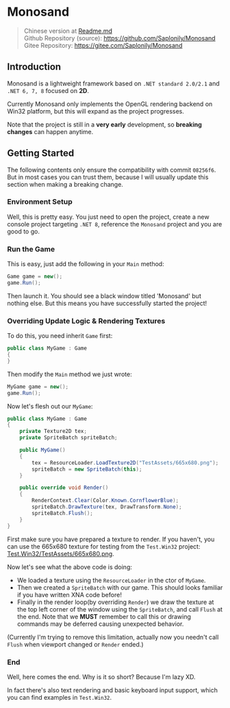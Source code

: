 # Monosand

> Chinese version at [Readme.md](./Readme.md)  
> Github Repository (source): https://github.com/Saplonily/Monosand  
> Gitee Repository: https://gitee.com/Saplonily/Monosand

## Introduction
Monosand is a lightweight framework based on `.NET standard 2.0/2.1` and `.NET 6, 7, 8` focused on **2D**.  

Currently Monosand only implements the OpenGL rendering backend on Win32 platform, but this will expand as the project progresses.  

Note that the project is still in a **very early** development, so **breaking changes** can happen anytime.  

## Getting Started

The following contents only ensure the compatibility with commit `08256f6`. But in most cases you can trust them, because I will usually update this section when making a breaking change.  

### Environment Setup

Well, this is pretty easy. You just need to open the project, create a new console project targeting `.NET 8`, reference the `Monosand` project and you are good to go.  

### Run the Game

This is easy, just add the following in your `Main` method:

```cs
Game game = new();
game.Run();
```

Then launch it. You should see a black window titled 'Monosand' but nothing else. But this means you have successfully started the project!

### Overriding Update Logic & Rendering Textures

To do this, you need inherit `Game` first:

```cs 
public class MyGame : Game
{
}
```

Then modify the `Main` method we just wrote:

```cs
MyGame game = new(); 
game.Run();
```

Now let's flesh out our `MyGame`:

```cs
public class MyGame : Game
{
    private Texture2D tex;
    private SpriteBatch spriteBatch;

    public MyGame()
    {
        tex = ResourceLoader.LoadTexture2D("TestAssets/665x680.png");
        spriteBatch = new SpriteBatch(this);
    }

    public override void Render()
    {
        RenderContext.Clear(Color.Known.CornflowerBlue);
        spriteBatch.DrawTexture(tex, DrawTransform.None);
        spriteBatch.Flush();
    }
}
```

First make sure you have prepared a texture to render. If you haven't, you can use the 665x680 texture for testing from the `Test.Win32` project: [Test.Win32/TestAssets/665x680.png](./Test.Win32/TestAssets/665x680.png).  

Now let's see what the above code is doing:

- We loaded a texture using the `ResourceLoader` in the ctor of `MyGame`.
- Then we created a `SpriteBatch` with our game. This should looks familiar if you have written XNA code before!
- Finally in the render loop(by overriding `Render`) we draw the texture at the top left corner of the window using the `SpriteBatch`, and call `Flush` at the end. Note that we **MUST** remember to call this or drawing commands may be deferred causing unexpected behavior.

(Currently I'm trying to remove this limitation, actually now you needn't call `Flush` when viewport changed or `Render` ended.)

### End

Well, here comes the end. Why is it so short? Because I'm lazy XD.  

In fact there's also text rendering and basic keyboard input support, which you can find examples in `Test.Win32`.